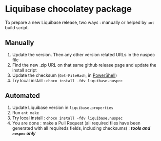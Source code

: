 # Liquibase chocolatey package

To prepare a new Liquibase release, two ways : manually or helped by
`ant` build script.

## Manually


1. Update the version. Then any other version related URLs in the nuspec file
2. Find the new .zip URL on that same github release page and update the install script
3. Update the checksum (`Get-FileHash`, in [PowerShell](https://docs.microsoft.com/en-us/powershell/module/microsoft.powershell.utility/get-filehash?view=powershell-6))
4. Try local install : `choco install -fdv liquibase.nuspec`

## Automated

1. Update Liquibase version in `liquibase.properties`
2. Run `ant make`
3. Try local install : `choco install -fdv liquibase.nuspec`
4. You are done : make a Pull Request (all required files have been generated
with all requireds fields, including checksums) : ***tools and `nuspec` only***
